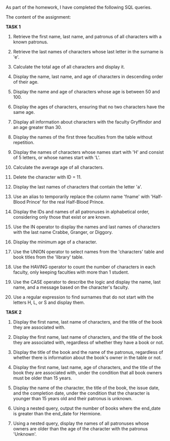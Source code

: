 As part of the homework, I have completed the following SQL queries.  

The content of the assignment:  

**TASK 1**
1. Retrieve the first name, last name, and patronus of all characters with a known patronus.  

2. Retrieve the last names of characters whose last letter in the surname is 'e'.  

3. Calculate the total age of all characters and display it.  

4. Display the name, last name, and age of characters in descending order of their age.  

5. Display the name and age of characters whose age is between 50 and 100.  

6. Display the ages of characters, ensuring that no two characters have the same age.  

7. Display all information about characters with the faculty Gryffindor and an age greater than 30.  

8. Display the names of the first three faculties from the table without repetition.  

9. Display the names of characters whose names start with 'H' and consist of 5 letters, or whose names start with 'L'.  

10. Calculate the average age of all characters.  

11. Delete the character with ID = 11.  

12. Display the last names of characters that contain the letter 'a'.  

13. Use an alias to temporarily replace the column name 'fname' with 'Half-Blood Prince' for the real Half-Blood Prince.  

14. Display the IDs and names of all patronuses in alphabetical order, considering only those that exist or are known.  

15. Use the IN operator to display the names and last names of characters with the last name Crabbe, Granger, or Diggory.  

16. Display the minimum age of a character.  

17. Use the UNION operator to select names from the 'characters' table and book titles from the 'library' table.  

18. Use the HAVING operator to count the number of characters in each faculty, only keeping faculties with more than 1 student.  

19. Use the CASE operator to describe the logic and display the name, last name, and a message based on the character's faculty.  

20. Use a regular expression to find surnames that do not start with the letters H, L, or S and display them.    


**TASK 2**  
1. Display the first name, last name of characters, and the title of the book they are associated with.  

2. Display the first name, last name of characters, and the title of the book they are associated with, regardless of whether they have a book or not.  

3. Display the title of the book and the name of the patronus, regardless of whether there is information about the book's owner in the table or not.  

4. Display the first name, last name, age of characters, and the title of the book they are associated with, under the condition that all book owners must be older than 15 years.  

5. Display the name of the character, the title of the book, the issue date, and the completion date, under the condition that the character is younger than 15 years old and their patronus is unknown.  

6. Using a nested query, output the number of books where the end_date is greater than the end_date for Hermione.  

7. Using a nested query, display the names of all patronuses whose owners are older than the age of the character with the patronus 'Unknown'.  
